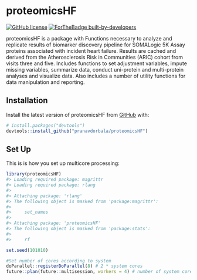 
<!-- README.md is generated from README.Rmd. Please edit that file -->

# proteomicsHF

<!-- badges: start -->

[![GitHub
license](https://img.shields.io/github/license/Naereen/StrapDown.js.svg)](https://github.com/pranavdorbala/proteomicsHF/blob/main/LICENSE)
[![ForTheBadge
built-by-developers](http://ForTheBadge.com/images/badges/built-by-developers.svg)](https://github.com/pranavdorbala/proteomicsHF)
<!-- badges: end -->

proteomicsHF is a package with Functions necessary to analyze and
replicate results of biomarker discovery pipeline for SOMALogic 5K Assay
proteins associated with incident heart failure. Results are cached and
derived from the Atherosclerosis Risk in Communities (ARIC) cohort from
visits three and five. Includes functions to set adjustment variables,
impute missing variables, summarize data, conduct uni-protein and
multi-protein analyses and visualize data. Also includes a number of
utility functions for data manipulation and reporting.

## Installation

Install the latest version of proteomicsHF from
[GitHub](https://github.com/) with:

``` r
# install.packages("devtools")
devtools::install_github("pranavdorbala/proteomicsHF")
```

## Set Up

This is is how you set up multicore processing:

``` r
library(proteomicsHF)
#> Loading required package: magrittr
#> Loading required package: rlang
#> 
#> Attaching package: 'rlang'
#> The following object is masked from 'package:magrittr':
#> 
#>     set_names
#> 
#> Attaching package: 'proteomicsHF'
#> The following object is masked from 'package:stats':
#> 
#>     rf

set.seed(101010)

#Set number of cores according to system
doParallel::registerDoParallel(8) # 2 * system cores
future::plan(future::multisession, workers = 4) # number of system cores
```
